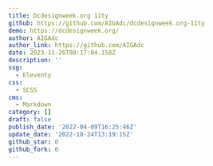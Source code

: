 ```yaml
---
title: Dcdesignweek.org 11ty
github: https://github.com/AIGAdc/dcdesignweek.org-11ty
demo: https://dcdesignweek.org/
author: AIGAdc
author_link: https://github.com/AIGAdc
date: 2023-11-26T08:17:04.158Z
description: ''
ssg:
  - Eleventy
css:
  - SCSS
cms:
  - Markdown
category: []
draft: false
publish_date: '2022-04-09T16:25:46Z'
update_date: '2022-10-24T13:19:15Z'
github_star: 0
github_fork: 0
---
```

